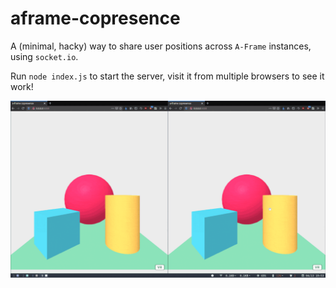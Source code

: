 # aframe-copresence

A (minimal, hacky) way to share user positions across `A-Frame` instances, using `socket.io`.

Run `node index.js` to start the server, visit it from multiple browsers to see it work!

![](docs/demo.gif)